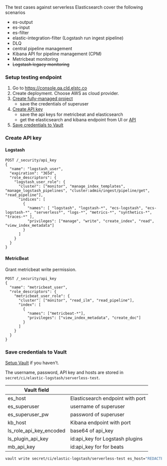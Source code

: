 The test cases against serverless Elasticsearch cover the following scenarios

- es-output
- es-input
- es-filter
- elastic-integration-filter (Logstash run ingest pipeline)
- DLQ
- central pipeline management
- Kibana API for pipeline management (CPM)
- Metricbeat monitoring
- ~~Logstash legacy monitoring~~

### Setup testing endpoint
1. Go to https://console.qa.cld.elstc.co
2. Create deployment. Choose AWS as cloud provider.
3. [Create fully-managed project](https://docs.elastic.dev/serverless/create-project)
   - save the credentials of superuser
4. [Create API key](#create-api-key)
   - save the api keys for metricbeat and elasticsearch
   - get the elasticsearch and kibana endpoint from UI or [API](https://docs.elastic.dev/serverless/create-project#get-project)
5. [Save credentials to Vault](#save-credentials-to-vault)


### Create API key

#### Logstash

```
POST /_security/api_key
{
  "name": "logstash_user",
  "expiration": "365d",   
  "role_descriptors": { 
    "logstash_user_role": {
      "cluster": ["monitor", "manage_index_templates", "manage_logstash_pipelines", "cluster:admin/ingest/pipeline/get", "read_pipeline"], 
      "indices": [
        {
          "names": [ "logstash", "logstash-*", "ecs-logstash", "ecs-logstash-*", "serverless*", "logs-*", "metrics-*", "synthetics-*", "traces-*" ], 
          "privileges": ["manage", "write", "create_index", "read", "view_index_metadata"]  
        }
      ]
    }
  }
}
```

#### MetricBeat
Grant metricbeat write permission.

```
POST /_security/api_key
{
  "name": "metricbeat_user", 
  "role_descriptors": {
    "metricbeat_user_role": { 
      "cluster": ["monitor", "read_ilm", "read_pipeline"],
      "index": [
        {
          "names": ["metricbeat-*"],
          "privileges": ["view_index_metadata", "create_doc"]
        }
      ]
    }
  }
}
```

### Save credentials to Vault

[Setup Vault](https://github.com/elastic/infra/tree/master/docs/vault) if you haven't.

The username, password, API key and hosts are stored in `secret/ci/elastic-logstash/serverless-test`.

| Vault field             |                                  |
|-------------------------|----------------------------------|
| es_host                 | Elasticsearch endpoint with port |
| es_superuser            | username of superuser            |
| es_superuser_pw         | password of superuser            |
| kb_host                 | Kibana endpoint with port        |
| ls_role_api_key_encoded | base64 of api_key                |
| ls_plugin_api_key       | id:api_key for Logstash plugins  |
| mb_api_key              | id:api_key for for beats         |  

```bash
vault write secret/ci/elastic-logstash/serverless-test es_host="REDACTED" es_superuser="REDACTED" es_superuser_pw="REDACTED" " kb_host="REDACTED" ls_role_api_key_encoded="REDACTED" ls_plugin_api_key="REDACTED" mb_api_key="REDACTED"
```
